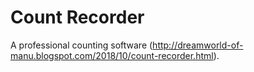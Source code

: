 # Count Recorder
A professional counting software (http://dreamworld-of-manu.blogspot.com/2018/10/count-recorder.html).

